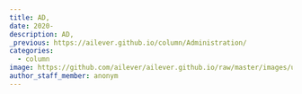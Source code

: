 ```yaml
---
title: AD,
date: 2020-
description: AD,
_previous: https://ailever.github.io/column/Administration/
categories:
  - column
image: https://github.com/ailever/ailever.github.io/raw/master/images/unsplash/gray_Administration.png
author_staff_member: anonym
---
```

